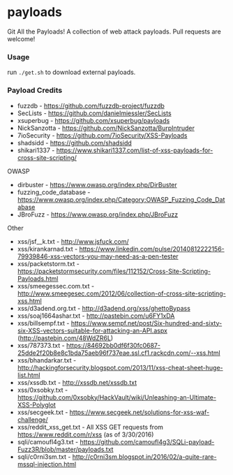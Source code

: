 # payloads
Git All the Payloads! A collection of web attack payloads. Pull requests are welcome!

### Usage

run `./get.sh` to download external payloads.

### Payload Credits

- fuzzdb       - https://github.com/fuzzdb-project/fuzzdb
- SecLists     - https://github.com/danielmiessler/SecLists
- xsuperbug    - https://github.com/xsuperbug/payloads
- NickSanzotta - https://github.com/NickSanzotta/BurpIntruder
- 7ioSecurity  - https://github.com/7ioSecurity/XSS-Payloads
- shadsidd     - https://github.com/shadsidd
- shikari1337  - https://www.shikari1337.com/list-of-xss-payloads-for-cross-site-scripting/

OWASP
- dirbuster              - https://www.owasp.org/index.php/DirBuster
- fuzzing_code_database  - https://www.owasp.org/index.php/Category:OWASP_Fuzzing_Code_Database
- JBroFuzz               - https://www.owasp.org/index.php/JBroFuzz

Other
- xss/jsf__k.txt         - http://www.jsfuck.com/
- xss/kirankarnad.txt    - https://www.linkedin.com/pulse/20140812222156-79939846-xss-vectors-you-may-need-as-a-pen-tester
- xss/packetstorm.txt    - https://packetstormsecurity.com/files/112152/Cross-Site-Scripting-Payloads.html
- xss/smeegessec.com.txt - http://www.smeegesec.com/2012/06/collection-of-cross-site-scripting-xss.html
- xss/d3adend.org.txt    - http://d3adend.org/xss/ghettoBypass
- xss/soaj1664ashar.txt  - http://pastebin.com/u6FY1xDA
- xss/billsempf.txt      - https://www.sempf.net/post/Six-hundred-and-sixty-six-XSS-vectors-suitable-for-attacking-an-API.aspx (http://pastebin.com/48WdZR6L)
- xss/787373.txt         - https://84692bb0df6f30fc0687-25dde2f20b8e8c1bda75aeb96f737eae.ssl.cf1.rackcdn.com/--xss.html
- xss/bhandarkar.txt     - http://hackingforsecurity.blogspot.com/2013/11/xss-cheat-sheet-huge-list.html
- xss/xssdb.txt          - http://xssdb.net/xssdb.txt
- xss/0xsobky.txt        - https://github.com/0xsobky/HackVault/wiki/Unleashing-an-Ultimate-XSS-Polyglot
- xss/secgeek.txt        - https://www.secgeek.net/solutions-for-xss-waf-challenge/
- xss/reddit_xss_get.txt - All XSS GET requests from https://www.reddit.com/r/xss (as of 3/30/2016)
- sqli/camoufl4g3.txt    - https://github.com/camoufl4g3/SQLi-payload-Fuzz3R/blob/master/payloads.txt
- sqli/c0rni3sm.txt      - http://c0rni3sm.blogspot.in/2016/02/a-quite-rare-mssql-injection.html
